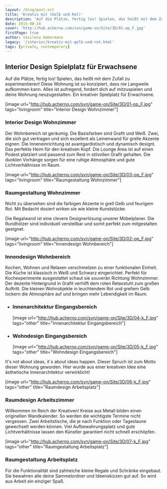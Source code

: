```yaml
---
layout: /blog/post.ect
title: 'Kreativ mit (Gelb und Rot)'
description: 'Auf die Plätze, fertig los! Spielen, das heißt mit dem Zufall zu experimentieren! Diese Wohnung ist so konzipiert, dass nie Langweile aufkommen kann. Alles ist aufregend, fordert dich auf mitzuspielen und deine Wohnung neuzugestalten. Ein kreativer Spielplatz für Erwachsene.'
date: 2015-08-24
cover: 'http://hub.acherno.com/svn/game-on/Site/3D/01-op_F.jpg'
firstPage: true
author: Vasilena Habermann
legacy: '/interior/kreativ-mit-gelb-und-rot.html'
tags: [private, contemporary]
---
```

## **Interior Design** Spielplatz für Erwachsene
Auf die Plätze, fertig los! Spielen, das heißt mit dem Zufall zu experimentieren! Diese Wohnung ist so konzipiert, dass nie Langweile aufkommen kann. Alles ist aufregend, fordert dich auf mitzuspielen und deine Wohnung neuzugestalten. Ein kreativer Spielplatz für Erwachsene.

[image url="http://hub.acherno.com/svn/game-on/Site/3D/01-op_F.jpg" tags="livingroom" title="Interior Design Wohnzimmer"]
### Interior Design **Wohnzimmer**

Der Wohnbereich ist geräumig. Die Basisfarben sind Grafit und Weiß. Zwei, die sich gut vertragen und sich exzellent als Leinenwand für grelle Akzente eignen. Die Inneneinrichtung ist avantgardistisch und dynamisch designt. Das perfekte Heim für den kreativen Kopf.
Die Lounge Area ist auf einen Podest platziert und passend zum Rest in stilvollen Grafit gehalten.  Die dunklen Vorhänge sorgen für eine ruhige Atmosphäre und gute Lichtverhältnisse im Raum.

[image url="http://hub.acherno.com/svn/game-on/Site/3D/03-op_F.jpg" tags="livingroom" title="Raumgestaltung Wohnzimmer"]
### Raumgestaltung **Wohnzimmer**

Nicht zu übersehen sind die farbigen Akzente in grell Gelb und feurigem Rot. Mit Bedacht dosiert wirken sie wie kleine Kunststücke.

Die Regalwand ist eine clevere Designerlösung unserer Möbelplaner. Die Rundhölzer sind individuell verstellbar und somit perfekt zum mitgestalten geeignet.

[image url="http://hub.acherno.com/svn/game-on/Site/3D/02-op_F.jpg" tags="livingroom" title="Innendesign Wohnbereich"]
### Innendesign **Wohnbereich**

Kochen, Wohnen und Relaxen verschmelzen zu einer funktionalen Einheit. Die Küche ist klassisch in Weiß und Schwarz eingerichtet.  Perfekt für Kochexperimente ausgestattet schaut sie souverän Richtung Wohnzimmer.  Der dezente Hintergrund in Grafit verhilft dem roten Relaxstuhl zum großen Auftritt. Die kleinen Wohnobjekte in leuchtendem Rot und grellem Gelb lockern die Atmosphäre auf und bringen mehr Lebendigkeit im Raum. 


-   ### Innenarchitektur **Eingangsbereich**
    [image url="http://hub.acherno.com/svn/game-on/Site/3D/04-k_F.jpg" tags="other" title="Innenarchitektur Eingangsbereich"]
-   ### Wohndesign **Eingangsbereich**
    [image url="http://hub.acherno.com/svn/game-on/Site/3D/05-k_F.jpg" tags="other" title="Wohndesign Eingangsbereich"]

It's not about ideas, it´s about ideas happen. Dieser Spruch ist zum Motto dieser Wohnung geworden. Hier wurde aus einer kreativen Idee  eine ästhetische Innenarchitektur verwirklicht!

[image url="http://hub.acherno.com/svn/game-on/Site/3D/06-k_F.jpg" tags="other" title="Raumdesign Arbeitsplatz"]
### Raumdesign **Arbeitszimmer**

Willkommen im Reich der Kreativen! Kreise aus Metall bilden einen originellen Wandkalender. So werden die wichtigste Termine nicht vergessen. Zwei Arbeitstische, die je nach Funktion oder Tageslaune gewechselt werden können. Viel Aufbewahrungsplatz und gute Lichtverhältnisse lassen den Künstler garantiert nicht schnell erschöpfen.

[image url="http://hub.acherno.com/svn/game-on/Site/3D/07-k_F.jpg" tags="other" title="Raumgestaltung Arbeitsplatz"]
### Raumgestaltung **Arbeitsplatz**

Für die Funktionalität sind zahlreiche kleine Regale und Schränke eingebaut. Sie bewahren alle deine Sammelordner und Ideenskizzen gut auf. So wird aus Arbeit ein einziger Spaß.